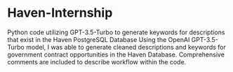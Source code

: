 # Haven-Internship
Python code utilizing GPT-3.5-Turbo to generate keywords for descriptions that exist in the Haven PostgreSQL Database
Using the OpenAI GPT-3.5-Turbo model, I was able to generate cleaned descriptions and keywords for government contract opportunities in the Haven Database. Comprehensive comments are included to describe workflow within the code. 
